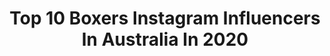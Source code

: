 ---
title: Top 10 Boxers Instagram Influencers In Australia In 2020
description: >-
  Find top boxers Instagram influencers in Australia in 2020. Most popular hashtags: #boxersofinstagram #boxerplanet #boxergram #boxing.
platform: Instagram
profiles:
  - username: "avrilmathie"
    fullname: >-
      MISS SWIMSUIT USA INTERNAT'L👑
    location: "Australia"
    followers: 208271
    engagement: 434
    commentsToLikes: 0.011697
    id: ck0vzvmijb4530i1957480lsa
    verified: true
    hashtags: "#soinlove, #getinvolved, #yoga, #lockdown"
  - username: "timtszyu"
    fullname: >-
      Tim Tszyu
    location: "Australia"
    followers: 43670
    engagement: 804
    commentsToLikes: 0.018541
    id: ck0u2mc8k0c7b0i19hz2krfxe
    verified: false
    hashtags: "#teamtszyu, #born2fight, #mytime, #trueathlete"
  - username: "sugar_neekz"
    fullname: >-
      Sugar Neekz Johnson
    location: "Australia"
    followers: 12430
    engagement: 674
    commentsToLikes: 0.028765
    id: ck5zqwyxfvgi10i14i8sb8kvp
    verified: false
    hashtags: "#kiwichick, #goldcoast, #teamlabrunafams, #active"
  - username: "helloitsbuster"
    fullname: >-
      Buster The Boxer
    location: "Australia"
    followers: 9542
    engagement: 786
    commentsToLikes: 0.016100
    id: ck14jg57vk65p0i196blbfn1v
    verified: false
    hashtags: "#boxerworld, #boxersofinstagram, #boxeraddict, #boxerareawesome"
  - username: "ravengrace.brindleboxer"
    fullname: >-
      Raven Grace & Young Henry
    location: "Australia"
    followers: 8790
    engagement: 734
    commentsToLikes: 0.019080
    id: ck136rc2h7vn90i19pe7bei5r
    verified: false
    hashtags: "#share, #love, #slomo, #whimzees"
  - username: "tayla_harris"
    fullname: >-
      Tayla ⚡️ Harris
    location: "Australia"
    followers: 119332
    engagement: 589
    commentsToLikes: 0.012333
    id: ck0tyg1agmnsy0i19atnv31bn
    verified: true
    hashtags: "#strongerwithsupport, #teamnike, #iwd, #whwins"
  - username: "mosesandalaska"
    fullname: >-
      Moses & Alaska
    location: "Australia"
    followers: 12070
    engagement: 540
    commentsToLikes: 0.013410
    id: ck136rb7e7vj20i1901cwexhy
    verified: false
    hashtags: "#laugh, #love, #dogvideo, #myfavethings"
  - username: "peforman"
    fullname: >-
      Paul Forman
    location: "Australia"
    followers: 39037
    engagement: 1268
    commentsToLikes: 0.023875
    id: ck14lqd20vyoh0i19wlhfpadl
    verified: false
    hashtags: "#fashion, #sunglassman, #selfisolation, #ihatehashtags"
  - username: "demitrapap"
    fullname: >-
      Demi Anthony
    location: "Australia"
    followers: 10516
    engagement: 563
    commentsToLikes: 0.042881
    id: ck0ua1dydba1e0i19yy31mtvg
    verified: false
    hashtags: "#whataweekend, #boxing, #boxersofinstagram, #christening"
  - username: "ilanacollins"
    fullname: >-
      Bali lover 🌺
    location: "Australia"
    followers: 61815
    engagement: 167
    commentsToLikes: 0.103574
    id: ck0tvyzlsdek70i190d16io3f
    verified: true
    hashtags: "#swimwear, #bikinishoot, #actinglife, #onepiecelingerie"
---
